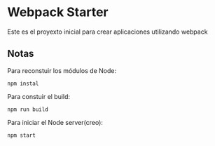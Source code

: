 # Webpack Starter

Este es el proyexto inicial para crear aplicaciones utilizando webpack

## Notas

Para reconstuir los módulos de Node:
````
npm instal
````

Para constuir el build:
````
npm run build
````

Para iniciar el Node server(creo):
````
npm start
````